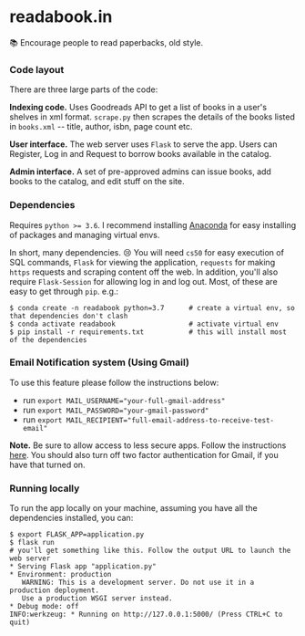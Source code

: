 # readabook.in
:books: Encourage people to read paperbacks, old style.

        
### Code layout
There are three large parts of the code:

**Indexing code.** Uses Goodreads API to get a list of books in a user's shelves in xml format. `scrape.py` then scrapes the details of the books listed in `books.xml` -- title, author, isbn, page count etc.

**User interface.** The web server uses `Flask` to serve the app. Users can Register, Log in and Request to borrow books available in the catalog.

**Admin interface.** A set of pre-approved admins can issue books, add books to the catalog, and edit stuff on the site.

### Dependencies
Requires `python >= 3.6`. I recommend installing [Anaconda](https://www.anaconda.com/) for easy installing of packages and managing virtual envs.

In short, many dependencies. :cry: You will need `cs50` for easy execution of SQL commands, `Flask` for viewing the application, `requests` for making `https` requests and scraping content off the web. In addition, you'll also require `Flask-Session` for allowing log in and log out. Most, of these are easy to get through `pip`. e.g.:
```
$ conda create -n readabook python=3.7      # create a virtual env, so that dependencies don't clash
$ conda activate readabook                  # activate virtual env
$ pip install -r requirements.txt           # this will install most of the dependencies
```
### Email Notification system (Using Gmail)
To use this feature please follow the instructions below:
* run `export MAIL_USERNAME="your-full-gmail-address"`
* run `export MAIL_PASSWORD="your-gmail-password"`
* run `export MAIL_RECIPIENT="full-email-address-to-receive-test-email"`

**Note.** Be sure to allow access to less secure apps. Follow the instructions [here](https://support.google.com/accounts/answer/6010255?hl=en%3E). You should also turn off two factor authentication for Gmail, if you have that turned on.

### Running locally
To run the app locally on your machine, assuming you have all the dependencies installed, you can:
```
$ export FLASK_APP=application.py
$ flask run
# you'll get something like this. Follow the output URL to launch the web server
* Serving Flask app "application.py"
* Environment: production
   WARNING: This is a development server. Do not use it in a production deployment.
   Use a production WSGI server instead.
* Debug mode: off
INFO:werkzeug: * Running on http://127.0.0.1:5000/ (Press CTRL+C to quit)
```


